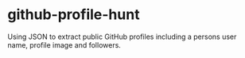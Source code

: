 # github-profile-hunt
Using JSON to extract public GitHub profiles including a persons user name, profile image and followers.
